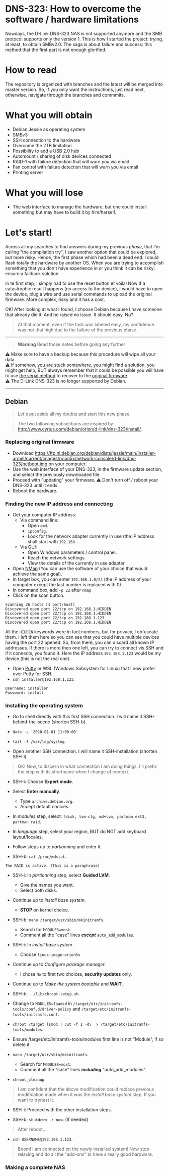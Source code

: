 # DNS-323: How to overcome the software / hardware limitations
Nowdays, the D-Link DNS-323 NAS is not supported anymore and the SMB protocol supports only the version 1. This is how I started the project: trying, at least, to obtain SMBv2.0. The saga is about failure and success: this method that the first part is not enough glorified.

# How to read
The repository is organized with branches and the latest will be merged into master version. So, if you only want the instructions, just read next, otherwise, navigate through the branches and commmits.

# What you will obtain
- Debian Jessie as operating system
- SMBv3
- SSH connection to the hardware
- Overcome the 2TB limitation
- Possibility to add a USB 2.0 hub
- Automount / sharing of disk devices connected
- RAID-1 with failure detection that will warn you via email
- Fan control with failure detection that will warn you via email
- Printing server

# What you will lose
- The web interface to manage the hardware, but one could install something but may have to build it by him/herself.

# Let's start!

Across all my searches to find answers during my previous *phase*, that I'm calling "the compilation try", I saw another option that could be explored, but more risky. Hence, the first phase which had been a dead end. I could flash totally the hardware by another OS. When you are trying to accomplish something that you don't have experience in or you think it can be risky: ensure a fallback solution. 

In te first step, I simply had to use the reset button et voilà! Now if a catastrophic result happens (no access to the device), I would have to open the device, plug a wire and use serial commands to upload the original firmware. More complex, risky and it has a cost.

OK! After looking at what I found, I choose Debian because I have someone that already did it. And he raised no issue. It should easy. No?

> At that moment, even if the task was labeled easy, my confidence was not that high due to the failure of the previous phase.

---

> __Warning__ Read those notes before going any further

⚠ Make sure to have a backup because this procedure will wipe all your data.\
⚠ If somehow, you are stuck somewhere, you might find a solution, you might get help, BUT always remember that it could be possible you will have to use [the serial method](http://www.cyrius.com/debian/orion/d-link/dns-323/recovery/) to recover to the [original firmware](https://ftp.dlink.ca/ftp/PRODUCTS/DNS-323/DNS-323_FIRMWARE_1.10.ZIP).\
⚠ The D-Link DNS-323 is no longer supported by Debian.

---

## Debian

> Let's put aside all my doubts and start this new phase.

> The two following subsections are inspired by http://www.cyrius.com/debian/orion/d-link/dns-323/install/.

### Replacing original firmware

- Download https://ftp.nl.debian.org/debian/dists/jessie/main/installer-armel/current/images/orion5x/network-console/d-link/dns-323/netboot.img on your computer.
- Use the web interface of your DNS-323, in the firmware update section, and select the previously downloaded file.
- Proceed with "updating" your firmware. ⚠ Don't turn off / reboot your DNS-323 until it ends.
- Reboot the hardware.

### Finding the new IP address and connecting

- Get your computer IP address:
    - Via command line:
        - Open `cmd`.
        - `ipconfig`.
        - Look for the network adapter currently in use (the IP address shall start with `192.168.`.
    - Via GUI:
        - Open Windows parameters / control panel.
        - Reach the network settings.
        - View the details of the currently in use adapter.
- Open [NMap](https://nmap.org/) (You can use the software of your choice that would achieve the same goal).
- In target box, you can enter `192.168.1.0/24` (the IP address of your computer except the last number is replaced with 0).
- In command box, add `-p 22` after `nmap`
- Click on the scan button.

```
Scanning 26 hosts [1 port/host]
Discovered open port 22/tcp on 192.168.1.HIDDEN
Discovered open port 22/tcp on 192.168.1.HIDDEN
Discovered open port 22/tcp on 192.168.1.123
Discovered open port 22/tcp on 192.168.1.HIDDEN
```

All the `HIDDEN` keywords were in fact numbers, but for privacy, I obfuscate them. I left them here so you can see that you could have multiple devices having the port 22 opened. So, from there, you can discard all known IP addresses. If there is more then one left, you can try to connect vis SSH and if it connects, you found it. Here the IP address `192.168.1.123` would be my device (this is not the real one).

- Open [Putty](https://www.putty.org/) or WSL (Windows Subsystem for Linux) that I now prefer over Putty for SSH.
- `ssh installer@192.168.1.123`.

```
Username: installer
Password: install
```

### Installing the operating system

- Go to shell directly with this first SSH connection. I will name it SSH-behind-the-scene (shorten SSH-b).

- `date -s '2020-01-01 11:00:00'`
- `tail -f /var/log/syslog`.

- Open another SSH connection. I will name it SSH-installation (shorten SSH-i).

> OK! Now, to discern in what connection I am doing things, I'll prefix the step with its shortname when I change of context.

- SSH-i: Choose **Expert mode**.
- Select **Enter manually**.
    - Type `archive.debian.org`.
    - Accept default choices.
- In *modules* step, select: `fdisk, lvm-cfg, md+lvm, partman ext3, partman raid`.
- In *language* step, select your region, BUT do NOT add keyboard layout/locales.
- Follow steps up to *partionning* and enter it.

- SSH-b: `cat /proc/mdstat`.
```
The RAID is active. (This is a paraphrase)
```

- SSH-i: In *partionning* step, select **Guided LVM**.
    - Give the names you want.
    - Select both disks.
- Continue up to *install base system*.
    - **STOP** on kernel choice.

- SSH-b: `nano /target/usr/sbin/mkinitramfs`.
	- Search for `MODULES=most`.
	- Comment all the "case" lines ***except*** `auto_add_modules`.
	
- SSH-i: In *install base system*.
    - Choose `linux-image-orion5x`
- Continue up to *Configure package manager*.
	- I chose `No` to first two choices, **security updates** only.
- Continue up to *Make the system bootable* and **WAIT**.

- SSH-b: `. /lib/chroot-setup.sh`.
- Change to `MODULES=loaded` in `/target/etc/initramfs-tools/conf.d/driver-policy` and `/target/etc/initramfs-tools/initramfs.conf`.
- `chroot /target lsmod | cut -f 1 -d\  > /target/etc/initramfs-tools/modules`.
- Ensure /target/etc/initramfs-tools/modules first line is not "Module", if so delete it.
- `nano /target/usr/sbin/mkinitramfs`.
	- Search for `MODULES=most`.
	- Comment all the "case" lines ***including*** "auto_add_modules".
- `chroot_cleanup`.

> I am confident that the above modification could replace previous modification made when it was the *install base system* step. If you want to try/test it.

- SSH-i: Proceed with the other installation steps.

- SSH-b: `shutdown -r now`. (If needed)

> After reboot...

- `ssh USERNAME@192.168.1.123`.

> Boom! I am connected on the newly installed system! Now stop relaxing and do all the "add-ons" to have a really good hardware.

### Making a complete NAS
